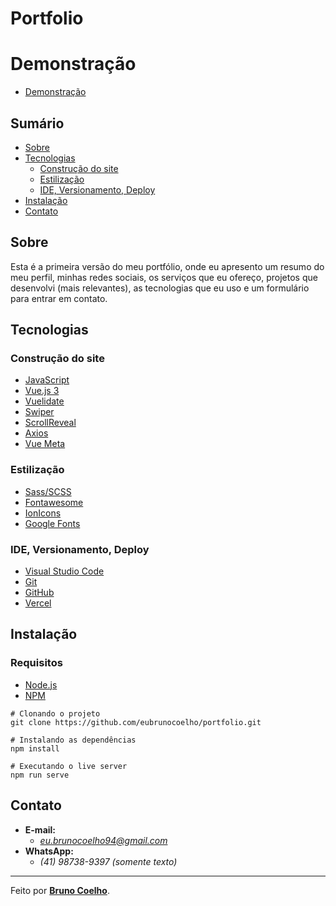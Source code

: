 # Portfolio

# Demonstração

-   [Demonstração](https://eubrunocoelho.vercel.app/)

## Sumário

-   [Sobre](#sobre)
-   [Tecnologias](#tecnologias)
    -   [Construção do site](#construção-do-site)
    -   [Estilização](#estilização)
    -   [IDE, Versionamento, Deploy](#ide-versionamento-deploy)
-   [Instalação](#instalação)
-   [Contato](#contato)

## Sobre

Esta é a primeira versão do meu portfólio, onde eu apresento um resumo do meu perfil, minhas redes sociais, os serviços que eu ofereço, projetos que desenvolvi (mais relevantes), as tecnologias que eu uso e um formulário para entrar em contato.

## Tecnologias

### Construção do site

-   [JavaScript](https://developer.mozilla.org/pt-BR/docs/Web/JavaScript/)
-   [Vue.js 3](https://vuejs.org/)
-   [Vuelidate](https://vuelidate.js.org/)
-   [Swiper](https://swiperjs.com/)
-   [ScrollReveal](https://scrollrevealjs.org/)
-   [Axios](https://axios-http.com/ptbr/)
-   [Vue Meta](https://vue-meta.nuxtjs.org/)

### Estilização

-   [Sass/SCSS](https://sass-lang.com/)
-   [Fontawesome](https://fontawesome.com/)
-   [IonIcons](https://ionic.io/ionicons)
-   [Google Fonts](https://fonts.google.com/)

### IDE, Versionamento, Deploy

-   [Visual Studio Code](https://code.visualstudio.com/)
-   [Git](https://git-scm.com/)
-   [GitHub](https://github.com/)
-   [Vercel](https://vercel.com/)

## Instalação

### Requisitos

-   [Node.js](https://nodejs.org/pt)
-   [NPM](https://www.npmjs.com/)

```
# Clonando o projeto
git clone https://github.com/eubrunocoelho/portfolio.git

# Instalando as dependências
npm install

# Executando o live server
npm run serve
```

## Contato

-   **E-mail:**
    -   *eu.brunocoelho94@gmail.com*
-   **WhatsApp:**
    -   _(41) 98738-9397 (somente texto)_

<hr />
Feito por <strong><a href="https://eubrunocoelho.vercel.app/">Bruno Coelho</a></strong>.
